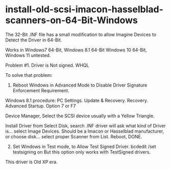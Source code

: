 # install-old-scsi-imacon-hasselblad-scanners-on-64-Bit-Windows

The 32-Bit .INF file has a small modification to allow Imagine Devices to Detect the Driver in 64-Bit. 

Works in Windows7 64-Bit, 
Windows 8.1 64-Bit
Windows 10 64-Bit,
Windows 11 untested.

Problem #1.
Driver is Not signed. WHQL

To solve that problem:
1. Reboot Windows in Advanced Mode to Disable Driver Signature Enforcement Requirement.

Windows 8.1 procedure:
PC Settings.
Update & Recovery.
Recovery.
Advanced Startup.
Option 7 or F7

Device Manager,
Select the SCSI device usually with a Yellow Triangle.

Install Driver from Select Disk,
search .INF driver
will ask what kind of Driver is...
select Image Devices.
Should be a Imacon or Hasselblad manufacturer,
or choose disk...
select proper Scanner from List.
Reboot,
DONE.

2. Set Windows in Test mode, to Allow Test Signed Driver.
bcdedit /set testsigning on
But this option only works with TestSigned drivers.

This driver is Old XP era.


